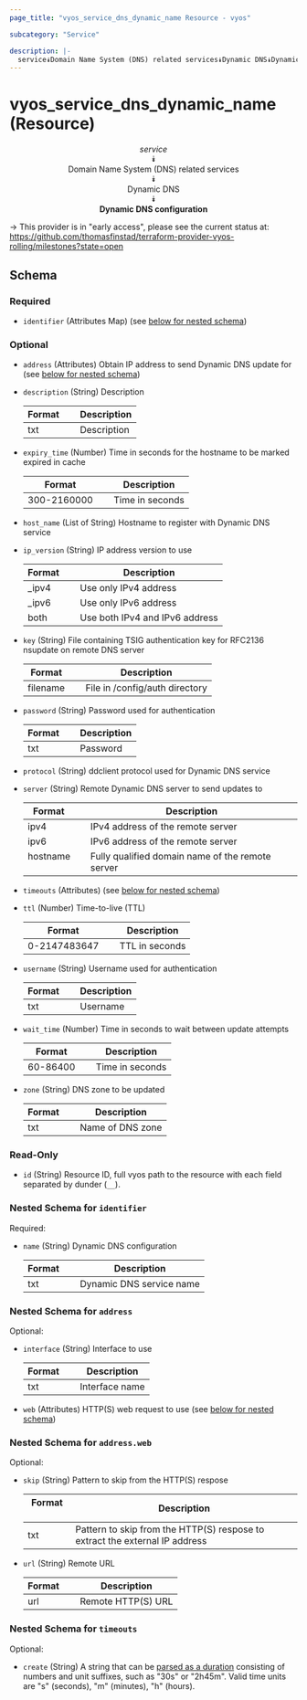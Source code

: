 ```yaml
---
page_title: "vyos_service_dns_dynamic_name Resource - vyos"

subcategory: "Service"

description: |- 
  service⯯Domain Name System (DNS) related services⯯Dynamic DNS⯯Dynamic DNS configuration
---
```


# vyos_service_dns_dynamic_name (Resource)
<center>

*service*  
⯯  
Domain Name System (DNS) related services  
⯯  
Dynamic DNS  
⯯  
**Dynamic DNS configuration**


</center>

-> This provider is in "early access", please see the current status at: https://github.com/thomasfinstad/terraform-provider-vyos-rolling/milestones?state=open

## Schema

### Required

- `identifier` (Attributes Map) (see [below for nested schema](#nestedatt--identifier))

### Optional

- `address` (Attributes) Obtain IP address to send Dynamic DNS update for (see [below for nested schema](#nestedatt--address))
- `description` (String) Description

    |Format  &emsp;|Description  |
    |----------|---------------|
    |txt     &emsp;|Description  |
- `expiry_time` (Number) Time in seconds for the hostname to be marked expired in cache

    |Format       &emsp;|Description      |
    |---------------|-------------------|
    |300-2160000  &emsp;|Time in seconds  |
- `host_name` (List of String) Hostname to register with Dynamic DNS service
- `ip_version` (String) IP address version to use

    |Format  &emsp;|Description                     |
    |----------|----------------------------------|
    |_ipv4   &emsp;|Use only IPv4 address           |
    |_ipv6   &emsp;|Use only IPv6 address           |
    |both    &emsp;|Use both IPv4 and IPv6 address  |
- `key` (String) File containing TSIG authentication key for RFC2136 nsupdate on remote DNS server

    |Format    &emsp;|Description                     |
    |------------|----------------------------------|
    |filename  &emsp;|File in /config/auth directory  |
- `password` (String) Password used for authentication

    |Format  &emsp;|Description  |
    |----------|---------------|
    |txt     &emsp;|Password     |
- `protocol` (String) ddclient protocol used for Dynamic DNS service
- `server` (String) Remote Dynamic DNS server to send updates to

    |Format    &emsp;|Description                                       |
    |------------|----------------------------------------------------|
    |ipv4      &emsp;|IPv4 address of the remote server                 |
    |ipv6      &emsp;|IPv6 address of the remote server                 |
    |hostname  &emsp;|Fully qualified domain name of the remote server  |
- `timeouts` (Attributes) (see [below for nested schema](#nestedatt--timeouts))
- `ttl` (Number) Time-to-live (TTL)

    |Format        &emsp;|Description     |
    |----------------|------------------|
    |0-2147483647  &emsp;|TTL in seconds  |
- `username` (String) Username used for authentication

    |Format  &emsp;|Description  |
    |----------|---------------|
    |txt     &emsp;|Username     |
- `wait_time` (Number) Time in seconds to wait between update attempts

    |Format    &emsp;|Description      |
    |------------|-------------------|
    |60-86400  &emsp;|Time in seconds  |
- `zone` (String) DNS zone to be updated

    |Format  &emsp;|Description       |
    |----------|--------------------|
    |txt     &emsp;|Name of DNS zone  |

### Read-Only

- `id` (String) Resource ID, full vyos path to the resource with each field separated by dunder (`__`).

<a id="nestedatt--identifier"></a>
### Nested Schema for `identifier`

Required:

- `name` (String) Dynamic DNS configuration

    |Format  &emsp;|Description               |
    |----------|----------------------------|
    |txt     &emsp;|Dynamic DNS service name  |


<a id="nestedatt--address"></a>
### Nested Schema for `address`

Optional:

- `interface` (String) Interface to use

    |Format  &emsp;|Description     |
    |----------|------------------|
    |txt     &emsp;|Interface name  |
- `web` (Attributes) HTTP(S) web request to use (see [below for nested schema](#nestedatt--address--web))

<a id="nestedatt--address--web"></a>
### Nested Schema for `address.web`

Optional:

- `skip` (String) Pattern to skip from the HTTP(S) respose

    |Format  &emsp;|Description                                                                  |
    |----------|-------------------------------------------------------------------------------|
    |txt     &emsp;|Pattern to skip from the HTTP(S) respose to extract the external IP address  |
- `url` (String) Remote URL

    |Format  &emsp;|Description         |
    |----------|----------------------|
    |url     &emsp;|Remote HTTP(S) URL  |



<a id="nestedatt--timeouts"></a>
### Nested Schema for `timeouts`

Optional:

- `create` (String) A string that can be [parsed as a duration](https://pkg.go.dev/time#ParseDuration) consisting of numbers and unit suffixes, such as &#34;30s&#34; or &#34;2h45m&#34;. Valid time units are &#34;s&#34; (seconds), &#34;m&#34; (minutes), &#34;h&#34; (hours).  
